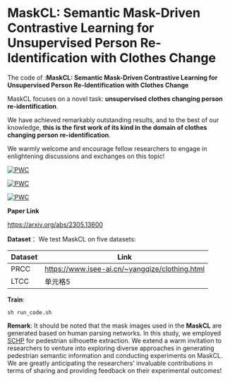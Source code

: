 # MaskCL: Semantic Mask-Driven Contrastive Learning for Unsupervised Person Re-Identification with Clothes Change

The code of :**MaskCL: Semantic Mask-Driven Contrastive Learning for Unsupervised Person Re-Identification with Clothes Change**

 

MaskCL focuses on a novel task: **unsupervised clothes changing person re-identification**. 

We have achieved remarkably outstanding results, and to the best of our knowledge, **this is the first work of its kind in the domain of clothes changing person re-identification**. 

We warmly welcome and encourage fellow researchers to engage in enlightening discussions and exchanges on this topic!


[![PWC](https://img.shields.io/endpoint.svg?url=https://paperswithcode.com/badge/maskcl-semantic-mask-driven-contrastive/unsupervised-person-re-identification-on-ltcc)](https://paperswithcode.com/sota/unsupervised-person-re-identification-on-ltcc?p=maskcl-semantic-mask-driven-contrastive)

[![PWC](https://img.shields.io/endpoint.svg?url=https://paperswithcode.com/badge/maskcl-semantic-mask-driven-contrastive/unsupervised-person-re-identification-on-vc)](https://paperswithcode.com/sota/unsupervised-person-re-identification-on-vc?p=maskcl-semantic-mask-driven-contrastive)

[![PWC](https://img.shields.io/endpoint.svg?url=https://paperswithcode.com/badge/maskcl-semantic-mask-driven-contrastive/unsupervised-person-re-identification-on-prcc)](https://paperswithcode.com/sota/unsupervised-person-re-identification-on-prcc?p=maskcl-semantic-mask-driven-contrastive)



**Paper Link** 

https://arxiv.org/abs/2305.13600

**Dataset**：
We test MaskCL on five datasets:
 
| Dataset | Link |
| ------- | ------- 
| PRCC | https://www.isee-ai.cn/~yangqize/clothing.html|
| LTCC | 单元格5 | 



**Train**:
```
sh run_code.sh
```

**Remark**:
It should be noted that the mask images used in the **MaskCL** are generated based on human parsing networks. In this study, we employed [SCHP](https://github.com/GoGoDuck912/Self-Correction-Human-Parsing) for pedestrian silhouette extraction. We extend a warm invitation to researchers to venture into exploring diverse approaches in generating pedestrian semantic information and conducting experiments on MaskCL. We are greatly anticipating the researchers' invaluable contributions in terms of sharing and providing feedback on their experimental outcomes!
